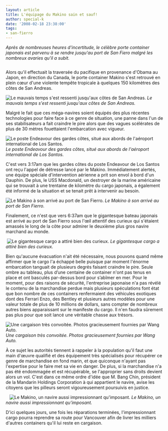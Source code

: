 ```yaml
---
layout: article
title: L'équipage du Makino sain et sauf!
author: special-k
date: '2008-02-18 23:38:00'
tags:
- san-fierro
---
```


_Après de nombreuses heures d'incertitude, le célèbre porte container japonais est parvenu à se rendre jusqu'au port de San Fiero malgré les nombreux avaries qu'il a subit._

![]()

Alors qu'il effectuait la traversée du pacifique en provenance d'Obama au Japon, en direction du Canada, le porte container Makino s'est retrouvé en plein cœur d'une violente tempête tropicale à quelques 150 kilomètres des côtes de San Andreas.

![Le mauvais temps s'est ressenti jusqu'aux côtes de San Andreas.]()
_Le mauvais temps s'est ressenti jusqu'aux côtes de San Andreas._

Malgré le fait que ces méga-navires soient équipés des plus récentes technologies pour faire face à ce genre de situation, une panne dans l'un de ses stabilisateurs a fait craindre le pire alors que des vagues scélérates de plus de 30 mètres fouettaient l'embarcation avec vigueur.

![Le poste Endeavour des gardes côtes, situé aux abords de l'aéroport international de Los Santos.]()
_Le poste Endeavour des gardes côtes, situé aux abords de l'aéroport international de Los Santos._

C'est vers 3:17am que les gardes côtes du poste Endeavour de Los Santos ont reçu l'appel de détresse lancé par le Makino. Immédiatement alertés, une équipe spéciale d'intervention aérienne a prit son envol à bord d'un Dauphin. De plus, le USS Macdonald, un destroyer de la marine américaine qui se trouvait à une trentaine de kilomètre du cargo japonais, a également été informé de la situation et se tenait prêt à intervenir au besoin.

![Le Makino à son arrivé au port de San Fierro.]()
_Le Makino à son arrivé au port de San Fierro._

Finalement, ce n'est que vers 6:37am que le gigantesque bateau japonais est arrivé au port de San Fierro sous l'œil attentif des curieux qui s'étaient amassés le long de la côte pour admirer le deuxième plus gros navire marchand au monde.

![]()
![Le gigantesque cargo a attiré bien des curieux.]()
_Le gigantesque cargo a attiré bien des curieux._

Bien qu'aucune évacuation n'ait été nécessaire, nous pouvons quand même affirmer que le cargo l'a échappé belle puisque par moment l'énorme embarcation tanguait de plusieurs degrés faisant craindre le pire. Seule ombre au tableau, plus d’une centaine de container n'ont pas tenus en place et ont basculés par-dessus bord pour s’abîmer en mer. Pour le moment, pour des raisons de sécurité, l'entreprise japonaise n'a pas révélé le contenu de la marchandise perdue mais plusieurs spéculations font état que bon nombre de ces containers renfermaient des véhicules exotiques dont des Ferrari Enzo, des Bentley et plusieurs autres modèles pour une valeur totale de plus de 10 millions de dollars, sans compter de nombreux autres biens apparaissant sur le manifeste du cargo. Il n'en faudra sûrement pas plus pour que soit lancé une véritable chasse aux trésors.

![]()
![Une cargaison très convoitée. Photos gracieusement fournies par Wang Auto.]()
_Une cargaison très convoitée. Photos gracieusement fournies par Wang Auto._

À ce sujet les autorités tiennent à rappeler à la population qu'il faut une main d'œuvre qualifié et des équipement très spécialisés pour récupérer ce genre de marchandise en fond marin, et que quiconque n'ayant pas l'expertise pour le faire met sa vie en danger. De plus, si la marchandise n'a pas été endommagée et est récupérable, se l'approprier sans droits devient alors un vol. C'est dans ce même ordre d'idée que M. Bang Chin, président de la Mandarin Holdings Corporation à qui appartient le navire, avise les citoyens que les pilleurs seront vigoureusement poursuivis en justice.

![]()
![]()
![]()
![Le Makino, un navire aussi impressionnant qu'imposant.]()
_Le Makino, un navire aussi impressionnant qu'imposant._

D'ici quelques jours, une fois les réparations terminées, l'impressionnant cargo pourra reprendre sa route pour Vancouver afin de livrer les milliers d'autres containers qu'il lui reste en cargaison.
